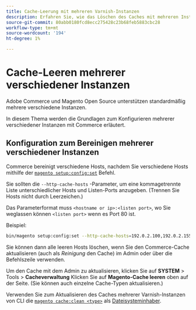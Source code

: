 ```yaml
---
title: Cache-Leerung mit mehreren Varnish-Instanzen
description: Erfahren Sie, wie das Löschen des Caches mit mehreren Instanzen vom Typ "Varnish"funktioniert.
source-git-commit: 80abb0180fcd8ecc275428c23b68feb5883cbc28
workflow-type: tm+mt
source-wordcount: '194'
ht-degree: 1%

---
```



# Cache-Leeren mehrerer verschiedener Instanzen

Adobe Commerce und Magento Open Source unterstützen standardmäßig mehrere verschiedene Instanzen.

In diesem Thema werden die Grundlagen zum Konfigurieren mehrerer verschiedener Instanzen mit Commerce erläutert.

## Konfiguration zum Bereinigen mehrerer verschiedener Instanzen

Commerce bereinigt verschiedene Hosts, nachdem Sie verschiedene Hosts mithilfe der [`magento setup:config:set`](https://devdocs.magento.com/guides/v2.4/install-gde/install/cli/install-cli-subcommands-deployment.html) Befehl.

Sie sollten die `--http-cache-hosts` -Parameter, um eine kommagetrennte Liste unterschiedlicher Hosts und Listen-Ports anzugeben. (Trennen Sie Hosts nicht durch Leerzeichen.)

Das Parameterformat muss `<hostname or ip>:<listen port>`, wo Sie weglassen können `<listen port>` wenn es Port 80 ist.

Beispiel:

```bash
bin/magento setup:config:set --http-cache-hosts=192.0.2.100,192.0.2.155:8080
```

Sie können dann alle leeren Hosts löschen, wenn Sie den Commerce-Cache aktualisieren (auch als _Reinigung_ den Cache) im Admin oder über die Befehlszeile verwenden.

Um den Cache mit dem Admin zu aktualisieren, klicken Sie auf **SYSTEM** > Tools > **Cacheverwaltung** Klicken Sie auf **Magento-Cache leeren** oben auf der Seite. (Sie können auch einzelne Cache-Typen aktualisieren.)

Verwenden Sie zum Aktualisieren des Caches mehrerer Varnish-Instanzen von CLI die [`magento cache:clean <type>`](../cli/manage-cache.md#clean-and-flush-cache-types) als [Dateisysteminhaber](https://devdocs.magento.com/guides/v2.4/install-gde/prereq/file-sys-perms-over.html).
